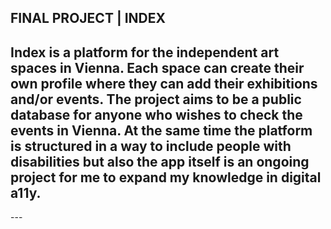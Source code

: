 ## FINAL PROJECT | INDEX

<h2>Index is a platform for the independent art spaces in Vienna. Each space can create their own profile where they can add their exhibitions and/or events. The project aims to be a public database for anyone who wishes to check the events in Vienna.
At the same time the platform is structured in a way to include people with disabilities but also the app itself is an ongoing project for me to expand my knowledge in digital a11y.</h2>
---
